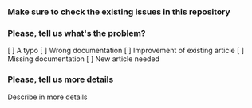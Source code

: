 ### Make sure to check the existing issues in this repository 

### Please, tell us what's the problem?
[ ] A typo
[ ] Wrong documentation
[ ] Improvement of existing article
[ ] Missing documentation
[ ] New article needed

### Please, tell us more details
Describe in more details